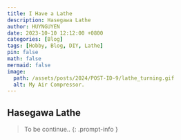 ```yaml
---
title: I Have a Lathe
description: Hasegawa Lathe
author: HUYNGUYEN	
date: 2023-10-10 12:12:00 +0800
categories: [Blog]
tags: [Hobby, Blog, DIY, Lathe]
pin: false
math: false
mermaid: false
image:
  path: /assets/posts/2024/POST-ID-9/lathe_turning.gif
  alt: My Air Compressor.
---
```


<!-- POST-ID-9 -->
## Hasegawa Lathe


> To be continue..
{: .prompt-info }